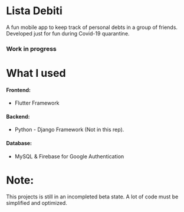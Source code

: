 # Lista Debiti

A fun mobile app to keep track of personal debts in a group of friends. Developed just for fun during Covid-19 quarantine.
### Work in progress

# What I used

#### Frontend: 
  - Flutter Framework
#### Backend: 
  - Python - Django Framework (Not in this rep).
#### Database:
  - MySQL & Firebase for Google Authentication

# Note:

  This projects is still in an incompleted beta state. A lot of code must be simplified and optimized. 
